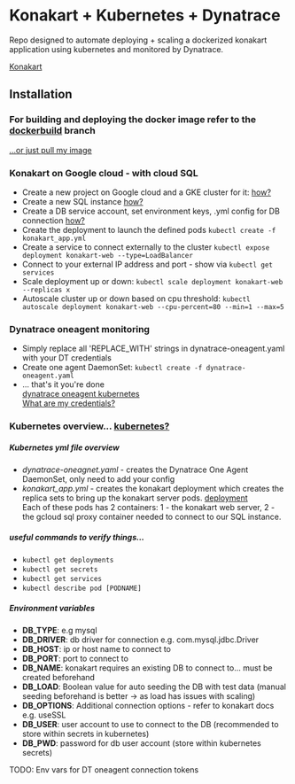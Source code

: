# Konakart + Kubernetes + Dynatrace
Repo designed to automate deploying + scaling a dockerized konakart application using kubernetes and monitored by Dynatrace.

[Konakart](https://www.konakart.com)<br>

## Installation
### For building and deploying the docker image refer to the [dockerbuild](https://github.com/BraydenNeale/dynatrace_konakart_docker/tree/dockerbuild) branch<br> 
[...or just pull my image](https://hub.docker.com/r/braydenneale/konakart/)
### Konakart on Google cloud - with cloud SQL
* Create a new project on Google cloud and a GKE cluster for it: [how?](https://deis.com/blog/2016/first-kubernetes-cluster-gke/)
* Create a new SQL instance [how?](https://cloud.google.com/sql/docs/mysql/create-instance) 
* Create a DB service account, set environment keys, .yml config for DB connection [how?](https://cloud.google.com/sql/docs/mysql/connect-container-engine) 
* Create the deployment to launch the defined pods `kubectl create -f konakart_app.yml`
* Create a service to connect externally to the cluster `kubectl expose deployment konakart-web --type=LoadBalancer`
* Connect to your external IP address and port - show via `kubectl get services`
* Scale deployment up or down: `kubectl scale deployment konakart-web --replicas x`
* Autoscale cluster up or down based on cpu threshold: `kubectl autoscale deployment konakart-web --cpu-percent=80 --min=1 --max=5`

### Dynatrace oneagent monitoring
* Simply replace all 'REPLACE_WITH' strings in dynatrace-oneagent.yaml with your DT credentials<br>
* Create one agent DaemonSet: `kubectl create -f dynatrace-oneagent.yaml`<br>
* ... that's it you're done<br>
[dynatrace oneagent kubernetes](https://help.dynatrace.com/infrastructure-monitoring/containers/how-do-i-run-oneagent-with-kubernetes/)<br>
[What are my credentials?](https://help.dynatrace.com/infrastructure-monitoring/containers/how-do-i-deploy-dynatrace-as-docker-container/#locate-your-dynatrace-environment-credentials)

### Kubernetes overview... [kubernetes?](https://kubernetes.io/docs/concepts/)

##### Kubernetes yml file overview
* *dynatrace-oneagnet.yaml* - creates the Dynatrace One Agent DaemonSet, only need to add your config
* *konakart_app.yml* - creates the konakart deployment which creates the replica sets to bring up the konakart server pods. [deployment](https://kubernetes.io/docs/concepts/workloads/controllers/deployment/)<br>
Each of these pods has 2 containers: 1 - the konakart web server, 2 - the gcloud sql proxy container needed to connect to our SQL instance.

##### useful commands to verify things...
* `kubectl get deployments`
* `kubectl get secrets`
* `kubectl get services`
* `kubectl describe pod [PODNAME]`

##### Environment variables
* **DB_TYPE**: e.g mysql
* **DB_DRIVER**: db driver for connection e.g. com.mysql.jdbc.Driver
* **DB_HOST**: ip or host name to connect to
* **DB_PORT**: port to connect to
* **DB_NAME**: konakart requires an existing DB to connect to... must be created beforehand
* **DB_LOAD**: Boolean value for auto seeding the DB with test data (manual seeding beforehand is better -> as load has issues with scaling)
* **DB_OPTIONS**: Additional connection options - refer to konakart docs e.g. useSSL
* **DB_USER**: user account to use to connect to the DB (recommended to store within secrets in kubernetes)
* **DB_PWD**: password for db user account (store within kubernetes secrets)

TODO: Env vars for DT oneagent connection tokens

